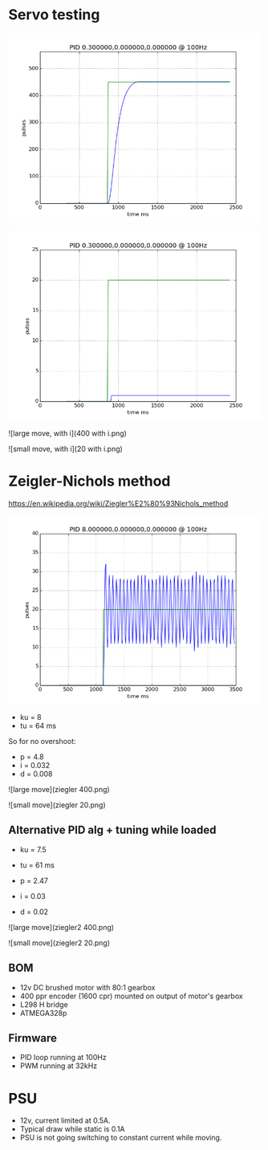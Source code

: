# Servo testing

![large move, no i](400.png)

![small move, no i](20.png)

![large move, with i](400 with i.png)

![small move, with i](20 with i.png)


# Zeigler-Nichols method

https://en.wikipedia.org/wiki/Ziegler%E2%80%93Nichols_method

![oscillation.png](oscillation.png)

* ku = 8
* tu = 64 ms

So for no overshoot:

* p = 4.8
* i = 0.032
* d = 0.008

![large move](ziegler 400.png)

![small move](ziegler 20.png)

## Alternative PID alg  + tuning while loaded

* ku = 7.5
* tu = 61 ms

* p = 2.47
* i = 0.03
* d = 0.02

![large move](ziegler2 400.png)

![small move](ziegler2 20.png)


## BOM

* 12v DC brushed motor with 80:1 gearbox
* 400 ppr encoder (1600 cpr) mounted on output of motor's gearbox
* L298 H bridge
* ATMEGA328p

## Firmware

* PID loop running at 100Hz
* PWM running at 32kHz

# PSU

* 12v, current limited at 0.5A.
* Typical draw while static is 0.1A
* PSU is not going switching to constant current while moving.
